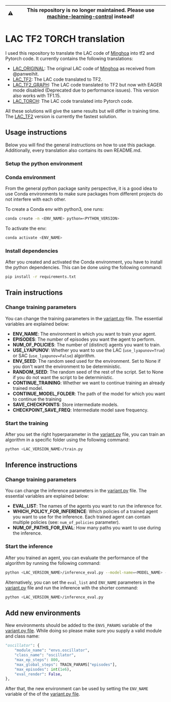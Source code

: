 | :warning: | This repository is no longer maintained. Please use [machine-learning-control](https://github.com/rickstaa/machine-learning-control) instead! |
| --------- | --------------------------------------------------------------------------------------------------------------------------------------------- |

# LAC TF2 TORCH translation

I used this repository to translate the LAC code of [Minghoa](https://github.com/hithmh/Actor-critic-with-stability-guarantee) into tf2 and Pytorch code. It currently contains the following translations:

-   [LAC_ORIGINAL](https://github.com/rickstaa/LAC_TF2_TORCH_TRANSLATION/tree/master/LAC_ORIGINAL): The original LAC code of [Minghoa](https://github.com/hithmh/Actor-critic-with-stability-guarantee) as received from @panweihit.
-   [LAC_TF2](https://github.com/rickstaa/LAC_TF2_TORCH_TRANSLATION/tree/master/LAC_TF2): The LAC code translated to TF2.
-   [LAC_TF2_GRAPH](https://github.com/rickstaa/LAC_TF2_TORCH_TRANSLATION/tree/master/LAC_TF2_GRAPH): The LAC code translated to TF2 but now with EAGER mode disabled (Deprecated due to performance issues). This version also works with TF1.15.
-   [LAC_TORCH](https://github.com/rickstaa/LAC_TF2_TORCH_TRANSLATION/tree/master/LAC_TORCH): The LAC code translated into Pytorch code.

All these solutions will give the same results but will differ in training time. The [LAC_TF2](https://github.com/rickstaa/LAC_TF2_TORCH_TRANSLATION/tree/master/LAC_TF2) version is currently the fastest solution.

## Usage instructions

Below you will find the general instructions on how to use this package. Additionally, every translation also contains its own README.md.

### Setup the python environment

### Conda environment

From the general python package sanity perspective, it is a good idea to use Conda environments to make sure packages from different projects do not interfere with each other.

To create a Conda env with python3, one runs:

```bash
conda create -n <ENV_NAME> python=<PYTHON_VERSION>
```

To activate the env:

```bash
conda activate <ENV_NAME>
```

### Install dependencies

After you created and activated the Conda environment, you have to install the python dependencies. This can be done using the
following command:

```bash
pip install -r requirements.txt
```

## Train instructions

### Change training parameters

You can change the training parameters in the [variant.py](https://github.com/rickstaa/LAC_TF2_TORCH_TRANSLATION/blob/master/LAC_TF2/variant.py) file. The essential variables are explained below:

-   **ENV_NAME**: The environment in which you want to train your agent.
-   **EPISODES**: The number of episodes you want the agent to perform.
-   **NUM_OF_POLICIES**: The number of (distinct) agents you want to train.
-   **USE_LYAPUNOV**: Whether you want to use the LAC (`use_lyapunov=True`) or SAC (`use_lyapunov=False`) algorithm.
-   **ENV_SEED**: The random seed used for the environment. Set to None if you don't want the environment to be deterministic.
-   **RANDOM_SEED**: The random seed of the rest of the script. Set to None if you do not want the script to be deterministic.
-   **CONTINUE_TRAINING**: Whether we want to continue training an already trained model.
-   **CONTINUE_MODEL_FOLDER**: The path of the model for which you want to continue the training
-   **SAVE_CHECKPOINTS**: Store intermediate models.
-   **CHECKPOINT_SAVE_FREQ**: Intermediate model save frequency.

### Start the training

After you set the right hyperparameter in the [variant.py](https://github.com/rickstaa/LAC_TF2_TORCH_TRANSLATION/blob/master/LAC_TF2/variant.py) file, you can train an
algorithm in a specific folder using the following command:

```bash
python <LAC_VERSION_NAME>/train.py
```

## Inference instructions

### Change training parameters

You can change the inference parameters in the [variant.py](https://github.com/rickstaa/LAC_TF2_TORCH_TRANSLATION/blob/master/LAC_TF2/variant.py) file. The essential variables are explained below:

-   **EVAL_LIST**: The names of the agents you want to run the inference for.
-   **WHICH_POLICY_FOR_INFERENCE**: Which policies of a trained agent you want to use for the inference. Each trained agent can contain multiple policies (see: `num_of_policies` parameter).
-   **NUM_OF_PATHS_FOR_EVAL**: How many paths you want to use during the inference.

### Start the inference

After you trained an agent, you can evaluate the performance of the algorithm by running
the following command:

```bash
python <LAC_VERSION_NAME>/inference_eval.py --model-name=<MODEL_NAME> --env-name=Ex3_EKF_gyro
```

Alternatively, you can set the `eval_list` and `ENV_NAME` parameters in the [variant.py](https://github.com/rickstaa/LAC_TF2_TORCH_TRANSLATION/blob/master/LAC_TF2/variant.py) file and
run the inference with the shorter command:

```bash
python <LAC_VERSION_NAME>/inference_eval.py
```

## Add new environments

New environments should be added to the `ENVS_PARAMS` variable of the
[variant.py file](https://github.com/rickstaa/LAC_TF2_TORCH_Translation/blob/f492ceb1ede9c22e5f4fae45085f2393465aeb61/LAC_TF2/variant.py#L111-L144). While doing so please make sure you supply a valid
module and class name:

```python
"oscillator": {
    "module_name": "envs.oscillator",
    "class_name": "oscillator",
    "max_ep_steps": 800,
    "max_global_steps": TRAIN_PARAMS["episodes"],
    "max_episodes": int(1e6),
    "eval_render": False,
},
```

After that, the new environment can be used by setting the `ENV_NAME` variable of the
of the [variant.py file](https://github.com/rickstaa/LAC_TF2_TORCH_Translation/blob/f492ceb1ede9c22e5f4fae45085f2393465aeb61/LAC_TF2/variant.py#L20).

